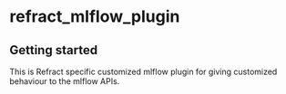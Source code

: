 # refract_mlflow_plugin



## Getting started

This is Refract specific customized mlflow plugin for giving customized behaviour to the mlflow APIs.  


